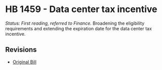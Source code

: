 # HB 1459 - Data center tax incentive
*Status: First reading, referred to Finance.*
Broadening the eligibility requirements and extending the expiration date for the data center tax incentive.

## Revisions
* [Original Bill](1/)